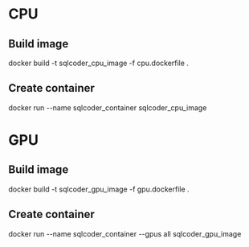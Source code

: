 # CPU
## Build image
docker build -t sqlcoder_cpu_image -f cpu.dockerfile .

## Create container
docker run --name sqlcoder_container sqlcoder_cpu_image

# GPU
## Build image
docker build -t sqlcoder_gpu_image -f gpu.dockerfile .

## Create container
docker run --name sqlcoder_container --gpus all sqlcoder_gpu_image